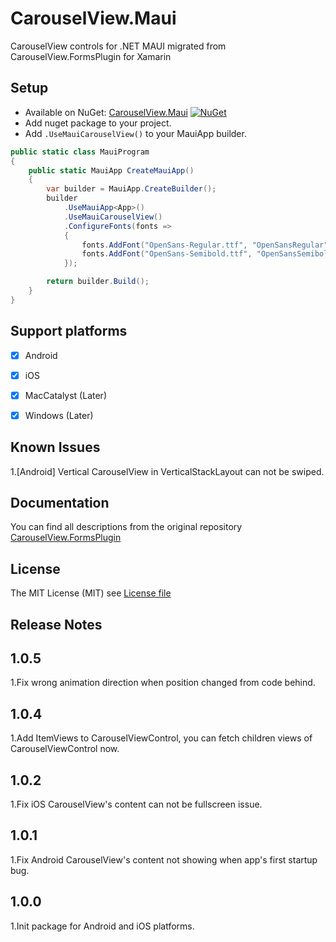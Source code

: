 # CarouselView.Maui

CarouselView controls for .NET MAUI migrated from CarouselView.FormsPlugin for Xamarin


## Setup
* Available on NuGet: [CarouselView.Maui](http://www.nuget.org/packages/CarouselView.Maui) [![NuGet](https://img.shields.io/nuget/v/CarouselView.Maui.svg?label=NuGet)](https://www.nuget.org/packages/CarouselView.Maui)
* Add nuget package to your project.
* Add ```.UseMauiCarouselView()``` to your MauiApp builder.

```csharp
public static class MauiProgram
{
    public static MauiApp CreateMauiApp()
    {
        var builder = MauiApp.CreateBuilder();
        builder
            .UseMauiApp<App>()
            .UseMauiCarouselView()
            .ConfigureFonts(fonts =>
            {
                fonts.AddFont("OpenSans-Regular.ttf", "OpenSansRegular");
                fonts.AddFont("OpenSans-Semibold.ttf", "OpenSansSemibold");
            });

        return builder.Build();
    }
}
```


## Support platforms

- [x] Android      
- [x] iOS          
- [x] MacCatalyst  (Later)
- [x] Windows      (Later)


## Known Issues

1.[Android] Vertical CarouselView in VerticalStackLayout can not be swiped.


## Documentation

You can find all descriptions from the original repository 
[CarouselView.FormsPlugin](https://github.com/alexrainman/CarouselView)


## License
The MIT License (MIT) see [License file](LICENSE)


## Release Notes
## 1.0.5

1.Fix wrong animation direction when position changed from code behind.

## 1.0.4

1.Add ItemViews to CarouselViewControl, you can fetch children views of CarouselViewControl now.

## 1.0.2

1.Fix iOS CarouselView's content can not be fullscreen issue.

## 1.0.1

1.Fix Android CarouselView's content not showing when app's first startup bug.

## 1.0.0

1.Init package for Android and iOS platforms.

